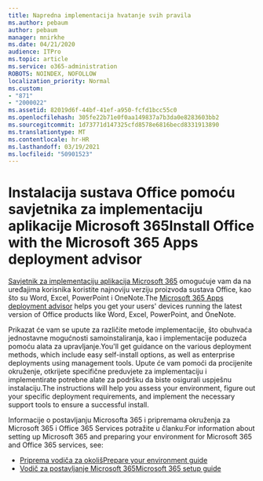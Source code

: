 ```yaml
---
title: Napredna implementacija hvatanje svih pravila
ms.author: pebaum
author: pebaum
manager: mnirkhe
ms.date: 04/21/2020
audience: ITPro
ms.topic: article
ms.service: o365-administration
ROBOTS: NOINDEX, NOFOLLOW
localization_priority: Normal
ms.custom:
- "871"
- "2000022"
ms.assetid: 82019d6f-44bf-41ef-a950-fcfd1bcc55c0
ms.openlocfilehash: 305fe22b71e0f0aa149837a7b3da0e8283603bb2
ms.sourcegitcommit: 1d73771d147325cfd8578e6816becd8331913890
ms.translationtype: MT
ms.contentlocale: hr-HR
ms.lasthandoff: 03/19/2021
ms.locfileid: "50901523"
---
```

# <a name="install-office-with-the-microsoft-365-apps-deployment-advisor"></a><span data-ttu-id="91063-102">Instalacija sustava Office pomoću savjetnika za implementaciju aplikacije Microsoft 365</span><span class="sxs-lookup"><span data-stu-id="91063-102">Install Office with the Microsoft 365 Apps deployment advisor</span></span>

<span data-ttu-id="91063-103">[Savjetnik za implementaciju aplikacija Microsoft 365](https://admin.microsoft.com/adminportal/home) omogućuje vam da na uređajima korisnika koristite najnoviju verziju proizvoda sustava Office, kao što su Word, Excel, PowerPoint i OneNote.</span><span class="sxs-lookup"><span data-stu-id="91063-103">The [Microsoft 365 Apps deployment advisor](https://admin.microsoft.com/adminportal/home) helps you get your users' devices running the latest version of Office products like Word, Excel, PowerPoint, and OneNote.</span></span>

<span data-ttu-id="91063-104">Prikazat će vam se upute za različite metode implementacije, što obuhvaća jednostavne mogućnosti samoinstaliranja, kao i implementacije poduzeća pomoću alata za upravljanje.</span><span class="sxs-lookup"><span data-stu-id="91063-104">You'll get guidance on the various deployment methods, which include easy self-install options, as well as enterprise deployments using management tools.</span></span> <span data-ttu-id="91063-105">Upute će vam pomoći da procijenite okruženje, otkrijete specifične preduvjete za implementaciju i implementirate potrebne alate za podršku da biste osigurali uspješnu instalaciju.</span><span class="sxs-lookup"><span data-stu-id="91063-105">The instructions will help you assess your environment, figure out your specific deployment requirements, and implement the necessary support tools to ensure a successful install.</span></span>

<span data-ttu-id="91063-106">Informacije o postavljanju Microsofta 365 i pripremama okruženja za Microsoft 365 i Office 365 Services potražite u članku:</span><span class="sxs-lookup"><span data-stu-id="91063-106">For information about setting up Microsoft 365 and preparing your environment for Microsoft 365 and Office 365 services, see:</span></span>

- [<span data-ttu-id="91063-107">Priprema vodiča za okoliš</span><span class="sxs-lookup"><span data-stu-id="91063-107">Prepare your environment guide</span></span>](https://go.microsoft.com/fwlink/?linkid=2005213)
- [<span data-ttu-id="91063-108">Vodič za postavljanje Microsoft 365</span><span class="sxs-lookup"><span data-stu-id="91063-108">Microsoft 365 setup guide</span></span>](https://go.microsoft.com/fwlink/?linkid=2072646)
